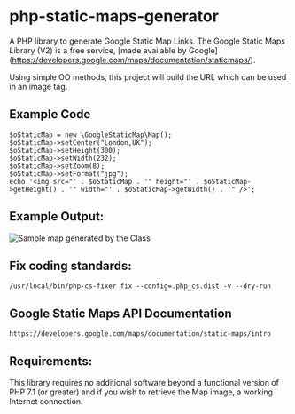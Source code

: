 # php-static-maps-generator
A PHP library to generate Google Static Map Links. The Google Static Maps Library (V2) is a free service, [made available by Google] (https://developers.google.com/maps/documentation/staticmaps/).

Using simple OO methods, this project will build the URL which can be used in an image tag.


## Example Code
```
$oStaticMap = new \GoogleStaticMap\Map();
$oStaticMap->setCenter("London,UK");
$oStaticMap->setHeight(300);
$oStaticMap->setWidth(232);
$oStaticMap->setZoom(8);
$oStaticMap->setFormat("jpg");
echo '<img src="' . $oStaticMap . '" height="' . $oStaticMap->getHeight() . '" width="' . $oStaticMap->getWidth() . '" />';
```

## Example Output:
![Sample map generated by the Class](http://maps.google.com/maps/api/staticmap?center=London%2CUK&zoom=8&language=en-GB&maptype=roadmap&format=jpg&size=232x300&scale=1&style=feature:all|element:all|lightness:50|hue:0x006400&sensor=false)


## Fix coding standards:
    /usr/local/bin/php-cs-fixer fix --config=.php_cs.dist -v --dry-run


## Google Static Maps API Documentation
    https://developers.google.com/maps/documentation/static-maps/intro

## Requirements:
This library requires no additional software beyond a functional version of PHP
7.1 (or greater) and if you wish to retrieve the Map image, a working Internet
connection.
